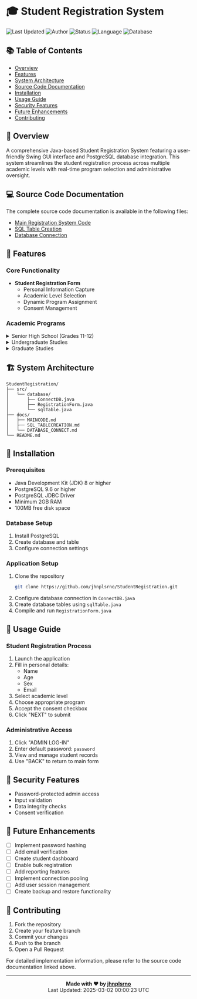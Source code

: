 # 🎓 Student Registration System
![Last Updated](https://img.shields.io/badge/Last%20Updated-2025--03--02%2000:00:23%20UTC-blue)
![Author](https://img.shields.io/badge/Author-jhnplsrno-green)
![Status](https://img.shields.io/badge/Status-Active-success)
![Language](https://img.shields.io/badge/Language-Java-orange)
![Database](https://img.shields.io/badge/Database-PostgreSQL-blue)

## 📚 Table of Contents
- [Overview](#-overview)
- [Features](#-features)
- [System Architecture](#-system-architecture)
- [Source Code Documentation](#-source-code-documentation)
- [Installation](#-installation)
- [Usage Guide](#-usage-guide)
- [Security Features](#-security-features)
- [Future Enhancements](#-future-enhancements)
- [Contributing](#-contributing)

## 🌟 Overview
A comprehensive Java-based Student Registration System featuring a user-friendly Swing GUI interface and PostgreSQL database integration. This system streamlines the student registration process across multiple academic levels with real-time program selection and administrative oversight.

## 💻 Source Code Documentation
The complete source code documentation is available in the following files:
- [Main Registration System Code](https://github.com/jhnplsrno/StudentRegistration/blob/main/MAINCODE.md)
- [SQL Table Creation](https://github.com/jhnplsrno/StudentRegistration/blob/main/SQL_TABLECREATION.md)
- [Database Connection](https://github.com/jhnplsrno/StudentRegistration/blob/main/DATABASE_CONNECT.md)

## 🚀 Features

### Core Functionality
- **Student Registration Form**
  - Personal Information Capture
  - Academic Level Selection
  - Dynamic Program Assignment
  - Consent Management

### Academic Programs

<details>
<summary>Senior High School (Grades 11-12)</summary>

- 💻 ICT (Information and Communications Technology)
- 🔬 STEM (Science, Technology, Engineering, and Mathematics)
- 📊 ABM (Accountancy, Business, and Management)
- 📚 HUMSS (Humanities and Social Sciences)
- 🎓 GAS (General Academic Strand)
</details>

<details>
<summary>Undergraduate Studies</summary>

- 🖥️ BSCpE (Computer Engineering)
- 🏗️ BSCE (Civil Engineering)
- 📡 BSECE (Electronics and Communications)
- ⚙️ BSME (Mechanical Engineering)
- ⚡ BSEE (Electrical Engineering)
- 🌐 BSSA (System Administration)
</details>

<details>
<summary>Graduate Studies</summary>

- 🎓 Master's Programs in:
  - Computer Engineering
  - Civil Engineering
  - Electronics Engineering
  - Mechanical Engineering
  - Electrical Engineering
  - System Administration
</details>

## 🏗 System Architecture
```
StudentRegistration/
├── src/
│   └── database/
│       ├── ConnectDB.java
│       ├── RegistrationForm.java
│       └── sqlTable.java
├── docs/
│   ├── MAINCODE.md
│   ├── SQL_TABLECREATION.md
│   └── DATABASE_CONNECT.md
└── README.md
```

## 🔧 Installation

### Prerequisites
- Java Development Kit (JDK) 8 or higher
- PostgreSQL 9.6 or higher
- PostgreSQL JDBC Driver
- Minimum 2GB RAM
- 100MB free disk space

### Database Setup
1. Install PostgreSQL
2. Create database and table
3. Configure connection settings

### Application Setup
1. Clone the repository
   ```bash
   git clone https://github.com/jhnplsrno/StudentRegistration.git
   ```
2. Configure database connection in `ConnectDB.java`
3. Create database tables using `sqlTable.java`
4. Compile and run `RegistrationForm.java`

## 📖 Usage Guide

### Student Registration Process
1. Launch the application
2. Fill in personal details:
   - Name
   - Age
   - Sex
   - Email
3. Select academic level
4. Choose appropriate program
5. Accept the consent checkbox
6. Click "NEXT" to submit

### Administrative Access
1. Click "ADMIN LOG-IN"
2. Enter default password: `password`
3. View and manage student records
4. Use "BACK" to return to main form

## 🔐 Security Features
- Password-protected admin access
- Input validation
- Data integrity checks
- Consent verification

## 🚀 Future Enhancements
- [ ] Implement password hashing
- [ ] Add email verification
- [ ] Create student dashboard
- [ ] Enable bulk registration
- [ ] Add reporting features
- [ ] Implement connection pooling
- [ ] Add user session management
- [ ] Create backup and restore functionality

## 🤝 Contributing
1. Fork the repository
2. Create your feature branch
3. Commit your changes
4. Push to the branch
5. Open a Pull Request

For detailed implementation information, please refer to the source code documentation linked above.

---

<div align="center">

**Made with ❤️ by [jhnplsrno](https://github.com/jhnplsrno)**  
Last Updated: 2025-03-02 00:00:23 UTC

</div>
